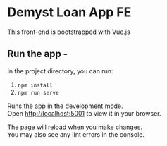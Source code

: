 # Demyst Loan App FE

This front-end is bootstrapped with Vue.js

## Run the app -

In the project directory, you can run:

1. `npm install`
2. `npm run serve`

Runs the app in the development mode.\
Open [http://localhost:5001](http://localhost:5001) to view it in your browser.

The page will reload when you make changes.\
You may also see any lint errors in the console.